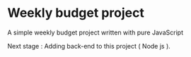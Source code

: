 # Weekly budget project

A simple weekly budget project written with pure JavaScript 

Next stage : Adding back-end to this project ( Node js ).
